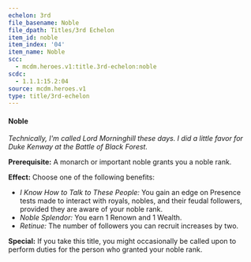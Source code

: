 ```yaml
---
echelon: 3rd
file_basename: Noble
file_dpath: Titles/3rd Echelon
item_id: noble
item_index: '04'
item_name: Noble
scc:
  - mcdm.heroes.v1:title.3rd-echelon:noble
scdc:
  - 1.1.1:15.2:04
source: mcdm.heroes.v1
type: title/3rd-echelon
---
```


#### Noble

*Technically, I'm called Lord Morninghill these days. I did a little favor for Duke Kenway at the Battle of Black Forest.*

**Prerequisite:** A monarch or important noble grants you a noble rank.

**Effect:** Choose one of the following benefits:

- *I Know How to Talk to These People:* You gain an edge on Presence tests made to interact with royals, nobles, and their feudal followers, provided they are aware of your noble rank.
- *Noble Splendor:* You earn 1 Renown and 1 Wealth.
- *Retinue:* The number of followers you can recruit increases by two.

**Special:** If you take this title, you might occasionally be called upon to perform duties for the person who granted your noble rank.
